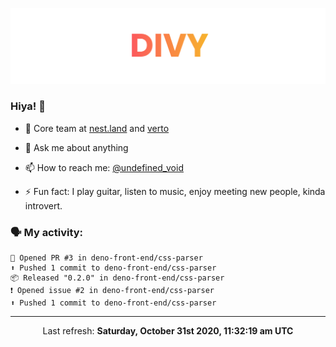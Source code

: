
![](https://github.com/divy-work/divy-work/raw/master/assets/divy.png)

### Hiya! 👋

- 🔭 Core team at [nest.land](https://github.com/nestdotland/nest.land) and [verto](https://github.com/useverto/verto)

- 💬 Ask me about anything

- 📫 How to reach me: [@undefined_void](https://instagram.com/divy.exe)

- ⚡ Fun fact: I play guitar, listen to music, enjoy meeting new people, kinda introvert.

### 🗣 My activity:

```
💪 Opened PR #3 in deno-front-end/css-parser
⬆️ Pushed 1 commit to deno-front-end/css-parser
📦 Released "0.2.0" in deno-front-end/css-parser
❗️ Opened issue #2 in deno-front-end/css-parser
⬆️ Pushed 1 commit to deno-front-end/css-parser
```

------------
<p align="center">Last refresh: <b>Saturday, October 31st 2020, 11:32:19 am UTC</b></p>
